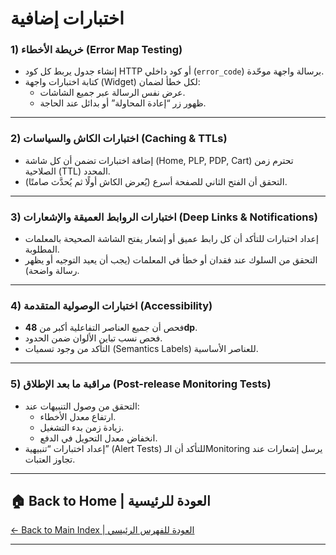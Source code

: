 # **اختبارات إضافية** 

### **1\) خريطة الأخطاء (Error Map Testing)**

* إنشاء جدول يربط كل كود HTTP أو كود داخلي (`error_code`) برسالة واجهة موحّدة.  
* كتابة اختبارات واجهة (Widget) لكل خطأ لضمان:  
  * عرض نفس الرسالة عبر جميع الشاشات.  
  * ظهور زر “إعادة المحاولة” أو بدائل عند الحاجة.

---

### **2\) اختبارات الكاش والسياسات (Caching & TTLs)**

* إضافة اختبارات تضمن أن كل شاشة (Home, PLP, PDP, Cart) تحترم زمن الصلاحية (TTL) المحدد.  
* التحقق أن الفتح الثاني للصفحة أسرع (يُعرض الكاش أولًا ثم يُحدَّث صامتًا).

---

### **3\) اختبارات الروابط العميقة والإشعارات (Deep Links & Notifications)**

* إعداد اختبارات للتأكد أن كل رابط عميق أو إشعار يفتح الشاشة الصحيحة بالمعلمات المطلوبة.  
* التحقق من السلوك عند فقدان أو خطأ في المعلمات (يجب أن يعيد التوجيه أو يظهر رسالة واضحة).

---

### **4\) اختبارات الوصولية المتقدمة (Accessibility)**

* فحص أن جميع العناصر التفاعلية أكبر من **48dp**.  
* فحص نسب تباين الألوان ضمن الحدود.  
* التأكد من وجود تسميات (Semantics Labels) للعناصر الأساسية.

---

### **5\) مراقبة ما بعد الإطلاق (Post-release Monitoring Tests)**

* التحقق من وصول التنبيهات عند:  
  * ارتفاع معدل الأخطاء.  
  * زيادة زمن بدء التشغيل.  
  * انخفاض معدل التحويل في الدفع.  
* إعداد اختبارات “تنبيهية” (Alert Tests) للتأكد أن الـMonitoring يرسل إشعارات عند تجاوز العتبات.


---

## 🏠 **Back to Home | العودة للرئيسية**

[← Back to Main Index | العودة للفهرس الرئيسي](../../../index.html)

---
